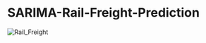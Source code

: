 # SARIMA-Rail-Freight-Prediction
![Rail_Freight](https://github.com/David-Fecht/SARIMA-Rail-Freight-Prediction/assets/159670362/b305fa60-0db7-4ad1-a314-ec9a536f8614)

